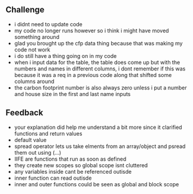 
## Challenge
- i didnt need to update code 
- my code no longer runs however so i think i might have moved something around
- glad you brought up the cfp data thing because that was making my code not work
- i do still have a thing going on in my code
- when i input data for the table, the table does come up but with the numbers and names in different columns, i dont remember if this was because it was a req in a previous code along that shifted some columns around
- the carbon footprint number is also always zero unless i put a number and house size in the first and last name inputs

## Feedback
- your explanation did help me understand a bit more since it clarified functions and return values
- default value
- spread operator lets us take elments from an array/object and psread them out using (...)
- IIFE are functions that run as soon as defined
- they create new scopes so global scope isnt cluttered
- any variables inside cant be referenced outisde
- inner function can read outisde
- inner and outer functions could be seen as global and block scope